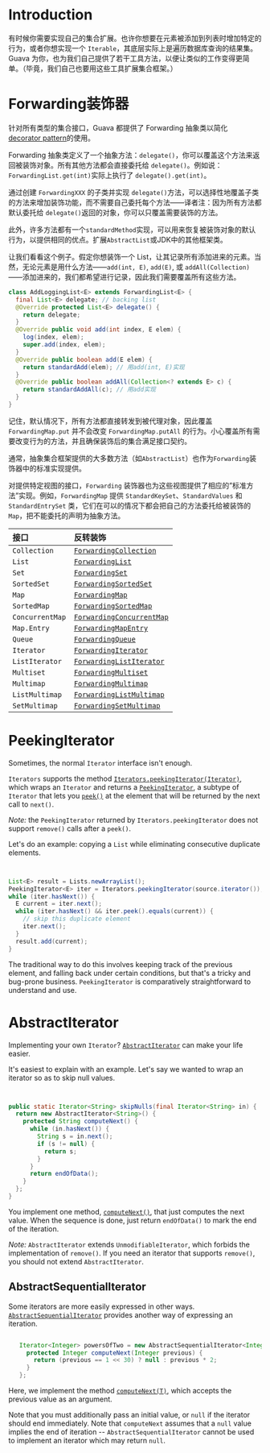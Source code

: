 # Introduction
有时候你需要实现自己的集合扩展。也许你想要在元素被添加到列表时增加特定的行为，或者你想实现一个 `Iterable`，其底层实际上是遍历数据库查询的结果集。Guava 为你，也为我们自己提供了若干工具方法，以便让类似的工作变得更简单。（毕竟，我们自己也要用这些工具扩展集合框架。）

# Forwarding装饰器
针对所有类型的集合接口，Guava 都提供了 Forwarding 抽象类以简化 <a href='http://en.wikipedia.org/wiki/Decorator_pattern'>decorator pattern</a>的使用。

Forwarding 抽象类定义了一个抽象方法：`delegate()`，你可以覆盖这个方法来返回被装饰对象。所有其他方法都会直接委托给 `delegate()`。例如说：`ForwardingList.get(int)`实际上执行了 `delegate().get(int)`。

通过创建 `ForwardingXXX` 的子类并实现 `delegate()`方法，可以选择性地覆盖子类的方法来增加装饰功能，而不需要自己委托每个方法——译者注：因为所有方法都默认委托给 `delegate()`返回的对象，你可以只覆盖需要装饰的方法。

此外，许多方法都有一个`standardMethod`实现，可以用来恢复被装饰对象的默认行为，以提供相同的优点。扩展`AbstractList`或JDK中的其他框架类。

让我们看看这个例子。假定你想装饰一个 List，让其记录所有添加进来的元素。当然，无论元素是用什么方法——`add(int, E)`, `add(E)`, 或 `addAll(Collection)`——添加进来的，我们都希望进行记录，因此我们需要覆盖所有这些方法。

```java
class AddLoggingList<E> extends ForwardingList<E> {
  final List<E> delegate; // backing list
  @Override protected List<E> delegate() {
    return delegate;
  }
  @Override public void add(int index, E elem) {
    log(index, elem);
    super.add(index, elem);
  }
  @Override public boolean add(E elem) {
    return standardAdd(elem); // 用add(int, E)实现
  }
  @Override public boolean addAll(Collection<? extends E> c) {
    return standardAddAll(c); // 用add实现
  }
}
```

记住，默认情况下，所有方法都直接转发到被代理对象，因此覆盖 `ForwardingMap.put` 并不会改变 `ForwardingMap.putAll` 的行为。小心覆盖所有需要改变行为的方法，并且确保装饰后的集合满足接口契约。

通常，抽象集合框架提供的大多数方法（如`AbstractList`）也作为`Forwarding`装饰器中的标准实现提供。

对提供特定视图的接口，`Forwarding` 装饰器也为这些视图提供了相应的”标准方法”实现。例如，`ForwardingMap` 提供 `StandardKeySet`、`StandardValues` 和 `StandardEntrySet` 类，它们在可以的情况下都会把自己的方法委托给被装饰的 `Map`，把不能委托的声明为抽象方法。

| 接口       | 反转装饰                    |
| :-------------- | :--------------------------------------- |
| `Collection`    | <a href='http://google.github.io/guava/releases/snapshot/api/docs/com/google/common/collect/ForwardingCollection.html'><code>ForwardingCollection</code></a> |
| `List`          | <a href='http://google.github.io/guava/releases/snapshot/api/docs/com/google/common/collect/ForwardingList.html'><code>ForwardingList</code></a> |
| `Set`           | <a href='http://google.github.io/guava/releases/snapshot/api/docs/com/google/common/collect/ForwardingSet.html'><code>ForwardingSet</code></a> |
| `SortedSet`     | <a href='http://google.github.io/guava/releases/snapshot/api/docs/com/google/common/collect/ForwardingSortedSet.html'><code>ForwardingSortedSet</code></a> |
| `Map`           | <a href='http://google.github.io/guava/releases/snapshot/api/docs/com/google/common/collect/ForwardingMap.html'><code>ForwardingMap</code></a> |
| `SortedMap`     | <a href='http://google.github.io/guava/releases/snapshot/api/docs/com/google/common/collect/ForwardingSortedMap.html'><code>ForwardingSortedMap</code></a> |
| `ConcurrentMap` | <a href='http://google.github.io/guava/releases/snapshot/api/docs/com/google/common/collect/ForwardingConcurrentMap.html'><code>ForwardingConcurrentMap</code></a> |
| `Map.Entry`     | <a href='http://google.github.io/guava/releases/snapshot/api/docs/com/google/common/collect/ForwardingMapEntry.html'><code>ForwardingMapEntry</code></a> |
| `Queue`         | <a href='http://google.github.io/guava/releases/snapshot/api/docs/com/google/common/collect/ForwardingQueue.html'><code>ForwardingQueue</code></a> |
| `Iterator`      | <a href='http://google.github.io/guava/releases/snapshot/api/docs/com/google/common/collect/ForwardingIterator.html'><code>ForwardingIterator</code></a> |
| `ListIterator`  | <a href='http://google.github.io/guava/releases/snapshot/api/docs/com/google/common/collect/ForwardingListIterator.html'><code>ForwardingListIterator</code></a> |
| `Multiset`      | <a href='http://google.github.io/guava/releases/snapshot/api/docs/com/google/common/collect/ForwardingMultiset.html'><code>ForwardingMultiset</code></a> |
| `Multimap`      | <a href='http://google.github.io/guava/releases/snapshot/api/docs/com/google/common/collect/ForwardingMultimap.html'><code>ForwardingMultimap</code></a> |
| `ListMultimap`  | <a href='http://google.github.io/guava/releases/snapshot/api/docs/com/google/common/collect/ForwardingListMultimap.html'><code>ForwardingListMultimap</code></a> |
| `SetMultimap`   | <a href='http://google.github.io/guava/releases/snapshot/api/docs/com/google/common/collect/ForwardingSetMultimap.html'><code>ForwardingSetMultimap</code></a> |

# PeekingIterator
Sometimes, the normal `Iterator` interface isn't enough.

`Iterators` supports the method <a href='http://google.github.io/guava/releases/snapshot/api/docs/com/google/common/collect/Iterators.html#peekingIterator(java.util.Iterator)'><code>Iterators.peekingIterator(Iterator)</code></a>, which wraps an `Iterator` and returns a <a href='http://google.github.io/guava/releases/snapshot/api/docs/com/google/common/collect/PeekingIterator.html'><code>PeekingIterator</code></a>, a subtype of `Iterator` that lets you <a href='http://google.github.io/guava/releases/snapshot/api/docs/com/google/common/collect/PeekingIterator.html#peek()'><code>peek()</code></a> at the element that will be returned by the next call to `next()`.

_Note:_ the `PeekingIterator` returned by `Iterators.peekingIterator` does not support `remove()` calls after a `peek()`.

Let's do an example: copying a `List` while eliminating consecutive duplicate elements.
```java


List<E> result = Lists.newArrayList();
PeekingIterator<E> iter = Iterators.peekingIterator(source.iterator());
while (iter.hasNext()) {
  E current = iter.next();
  while (iter.hasNext() && iter.peek().equals(current)) {
    // skip this duplicate element
    iter.next();
  }
  result.add(current);
}
```

The traditional way to do this involves keeping track of the previous element, and falling back under certain conditions, but that's a tricky and bug-prone business.  `PeekingIterator` is comparatively straightforward to understand and use.

# AbstractIterator
Implementing your own `Iterator`?  <a href='http://google.github.io/guava/releases/snapshot/api/docs/com/google/common/collect/AbstractIterator.html'><code>AbstractIterator</code></a> can make your life easier.

It's easiest to explain with an example.  Let's say we wanted to wrap an iterator so as to skip null values.

```java


public static Iterator<String> skipNulls(final Iterator<String> in) {
  return new AbstractIterator<String>() {
    protected String computeNext() {
      while (in.hasNext()) {
        String s = in.next();
        if (s != null) {
          return s;
        }
      }
      return endOfData();
    }
  };
}
```

You implement one method, <a href='http://google.github.io/guava/releases/snapshot/api/docs/com/google/common/collect/AbstractIterator.html#computeNext()'><code>computeNext()</code></a>, that just computes the next value.  When the sequence is done, just return `endOfData()` to mark the end of the iteration.

_Note:_ `AbstractIterator` extends `UnmodifiableIterator`, which forbids the implementation of `remove()`.  If you need an iterator that supports `remove()`, you should not extend `AbstractIterator`.

## AbstractSequentialIterator
Some iterators are more easily expressed in other ways.  <a href='http://google.github.io/guava/releases/snapshot/api/docs/com/google/common/collect/AbstractSequentialIterator.html'><code>AbstractSequentialIterator</code></a> provides another way of expressing an iteration.

```java

   Iterator<Integer> powersOfTwo = new AbstractSequentialIterator<Integer>(1) { // note the initial value!
     protected Integer computeNext(Integer previous) {
       return (previous == 1 << 30) ? null : previous * 2;
     }
   };
```

Here, we implement the method <a href='http://google.github.io/guava/releases/snapshot/api/docs/com/google/common/collect/AbstractSequentialIterator.html#computeNext(T)'><code>computeNext(T)</code></a>, which accepts the previous value as an argument.

Note that you must additionally pass an initial value, or `null` if the iterator should end immediately.  Note that `computeNext` assumes that a `null` value implies the end of iteration -- `AbstractSequentialIterator` cannot be used to implement an iterator which may return `null`.
